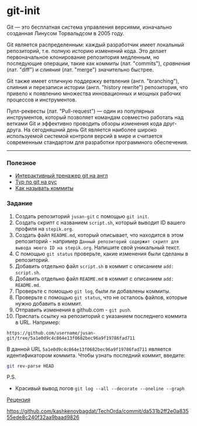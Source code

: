 # git-init

Git — это бесплатная система управления версиями, изначально созданная Линусом Торвальдсом в 2005 году.

Git является распределенным: каждый разработчик имеет локальный репозиторий, т.е. полную историю изменений кода. Это делает первоначальное клонирование репозитория медленным, но последующие операции, такие как _коммиты_ (лат. "commits"), _сравнения_ (лат. "diff") и _слияния_ (лат. "merge") значительно быстрее.

Git также имеет отличную поддержку ветвления (англ. "branching"), слияния и перезаписи истории (англ. "history rewrite") репозитория, что привело к появлению множества инновационных и мощных рабочих процессов и инструментов.

Пулл-реквесты (лат. "Pull-request") — один из популярных инструментов, который позволяет командам совместно работать над ветками Git и эффективно проводить обзоры изменения кода друг-друга. На сегодняшний день Git является наиболее широко используемой системой контроля версий в мире и считается современным стандартом для разработки программного обеспечения.

---

### Полезное

- [Интерактивный тренажер git на англ](https://learngitbranching.js.org/)
- [Тур по git на рус](https://githowto.com/ru)
- [Как называть коммиты](https://habr.com/ru/post/416887/)

### Задание

1. Создать репозиторий `jusan-git` с помощью `git init`.
2. Создать скрипт с названием `script.sh`, который выводит ID вашего профиля на `stepik.org`.
3. Создать файл `README.md`, который описывает, что находится в этом репозиторий - например `Данный репозиторий содержит скрипт для вывода моего ID на stepik.org`. Напишите свой уникальный текст.
4. С помощью `git status` проверьте, какие изменения были сделаны в репозиторий.
5. Добавить отдельно файл `script.sh` в коммит с описанием `add: script.sh`.
6. Добавить отдельно файл `README.md` в коммит с описанием `add: README.md`.
7. Проверьте с помощью `git log`, были ли добавлены коммиты.
8. Проверьте с помощью `git status`, что не осталось файлов, которые нужно добавить в коммит.
9. Отправить изменения в github.com - `git push`.
10. Прислать ссылку на репозиторий c указанием последнего коммита в URL. Например:

```
https://github.com/username/jusan-git/tree/5a1e0d9c4c864e13f0682bec96a9f19786fad711
```

В данной URL `5a1e0d9c4c864e13f0682bec96a9f19786fad711` является идентификатором коммита.
Чтобы узнать последний коммит, введите:

```bash
git rev-parse HEAD
```

P.S.

- Красивый вывод логов `git log --all --decorate --oneline --graph`

[Рецензия](./REVIEW.md)


https://github.com/kashkenovbagdat/TechOrda/commit/da531b2ff2e0a83555ede8c240f32aa9baad9826
